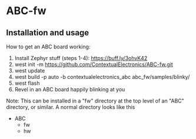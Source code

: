 # ABC-fw
## Installation and usage 

How to get an ABC board working:

1. Install Zephyr stuff (steps 1-4): https://buff.ly/3ohvK42
2. west init -m https://github.com/ContextualElectronics/ABC-fw.git
3. west update
4. west build -p auto -b contextualelectronics_abc abc_fw/samples/blinky/
5. west flash
6. Revel in an ABC board happily blinking at you

Note: This can be installed in a "fw" directory at the top level of an "ABC" directory, or similar. A normal directory looks like this

* ABC
  * fw
  * hw